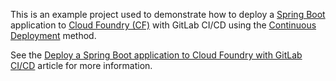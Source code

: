 This is an example project used to demonstrate how to deploy a [Spring
Boot](https://projects.spring.io/spring-boot/) application to [Cloud
Foundry (CF)](https://www.cloudfoundry.org/) with GitLab CI/CD using the [Continuous
Deployment](https://about.gitlab.com/2016/08/05/continuous-integration-delivery-and-deployment-with-gitlab/#continuous-deployment)
method.

See the [Deploy a Spring Boot application to Cloud Foundry with GitLab CI/CD](https://docs.gitlab.com/ee/ci/examples/doc/ci/examples/deploy_spring_boot_to_cloud_foundry/index.html) article for more information.